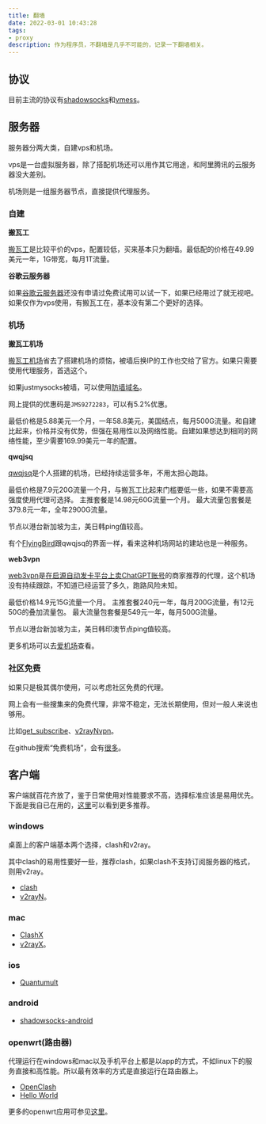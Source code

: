 ```yaml
---
title: 翻墙
date: 2022-03-01 10:43:28
tags: 
- proxy
description: 作为程序员，不翻墙是几乎不可能的，记录一下翻墙相关。
---
```

## 协议
目前主流的协议有[shadowsocks](https://shadowsocks.org/en/index.html)和[vmess](https://www.v2ray.com/developer/protocols/vmess.html)。

## 服务器

服务器分两大类，自建vps和机场。

vps是一台虚拟服务器，除了搭配机场还可以用作其它用途，和阿里腾讯的云服务器没大差别。

机场则是一组服务器节点，直接提供代理服务。

### 自建

**搬瓦工**

[搬瓦工](https://bandwagonhost.com/)是比较平价的vps，配置较低，买来基本只为翻墙。最低配的价格在49.99美元一年，1G带宽，每月1T流量。

**谷歌云服务器**

如果[谷歌云服务器](https://cloud.google.com/compute)还没有申请过免费试用可以试一下，如果已经用过了就无视吧。如果仅作为vps使用，有搬瓦工在，基本没有第二个更好的选择。

### 机场

**搬瓦工机场**

[搬瓦工机场](https://justmysocks.net)省去了搭建机场的烦恼，被墙后换IP的工作也交给了官方。如果只需要使用代理服务，首选这个。

如果justmysocks被墙，可以使用[防墙域名](https://justmysocks5.net)。

网上提供的优惠码是`JMS9272283`，可以有5.2%优惠。

最低价格是5.88美元一个月，一年58.8美元，美国结点，每月500G流量。和自建比起来，价格并没有优势，但强在易用性以及网络性能。自建如果想达到相同的网络性能，至少需要169.99美元一年的配置。

**qwqjsq**

[qwqjsq](https://github.com/qwqjsq/qwqjsq)是个人搭建的机场，已经持续运营多年，不用太担心跑路。

最低价格是7.9元20G流量一个月，与搬瓦工比起来门槛要低一些，如果不需要高强度使用代理可选择。
主推套餐是14.98元60G流量一个月。
最大流量包套餐是379.8元一年，全年2900G流量。

节点以港台新加坡为主，美日韩ping值较高。

有个[FlyingBird](http://aff01.fyb-aff01.com/)跟qwqjsq的界面一样，看来这种机场网站的建站也是一种服务。

**web3vpn**

[web3vpn](https://web3vpn.net/)是[在启源自动发卡平台上卖ChatGPT账号](https://www.qiyuanpay.com/mall/?link=u64008d6835b82)的商家推荐的代理，这个机场没有持续跟踪，不知道已经运营了多久，跑路风险未知。

最低价格14.9元15G流量一个月。
主推套餐240元一年，每月200G流量，有12元50G的叠加流量包。
最大流量包套餐是549元一年，每月500G流量。

节点以港台新加坡为主，美日韩印澳节点ping值较高。

更多机场可以去[爱机场](https://aijichang.com/)查看。

### 社区免费

如果只是极其偶尔使用，可以考虑社区免费的代理。

网上会有一些搜集来的免费代理，非常不稳定，无法长期使用，但对一般人来说也够用。

比如[get_subscribe](https://github.com/ermaozi/get_subscribe)、[v2rayNvpn](https://github.com/githubvpn007/v2rayNvpn)。

在github搜索“免费机场”，会有[很多](https://github.com/search?q=%E5%85%8D%E8%B4%B9%E6%9C%BA%E5%9C%BA&type=repositories&s=stars&o=desc)。

## 客户端

客户端就百花齐放了，鉴于日常使用对性能要求不高，选择标准应该是易用优先。下面是我自已在用的，[这里](https://www.v2ray.com/awesome/tools.html)可以看到更多推荐。

### windows

桌面上的客户端基本两个选择，clash和v2ray。

其中clash的易用性要好一些，推荐clash，如果clash不支持订阅服务器的格式，则用v2ray。

- [clash](https://github.com/Fndroid/clash_for_windows_pkg)
- [v2rayN](https://github.com/2dust/v2rayN)。

### mac

- [ClashX](https://github.com/yichengchen/clashX)
- [v2rayX](https://github.com/Cenmrev/V2RayX)。

### ios

- [Quantumult](https://apps.apple.com/us/app/quantumult/id1252015438)

### android

- [shadowsocks-android](https://github.com/shadowsocks/shadowsocks-android)

### openwrt(路由器)

代理运行在windows和mac以及手机平台上都是以app的方式，不如linux下的服务直接和高性能。所以最有效率的方式是直接运行在路由器上。

- [OpenClash](https://github.com/vernesong/OpenClash)
- [Hello World](https://github.com/jerrykuku/luci-app-vssr)

更多的openwrt应用可参见[这里](https://github.com/AUK9527/Are-u-ok/tree/main/apps)。
